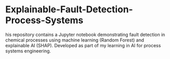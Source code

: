 # Explainable-Fault-Detection-Process-Systems
his repository contains a Jupyter notebook demonstrating fault detection in chemical processes using machine learning (Random Forest) and explainable AI (SHAP). Developed as part of my learning in AI for process systems engineering.
